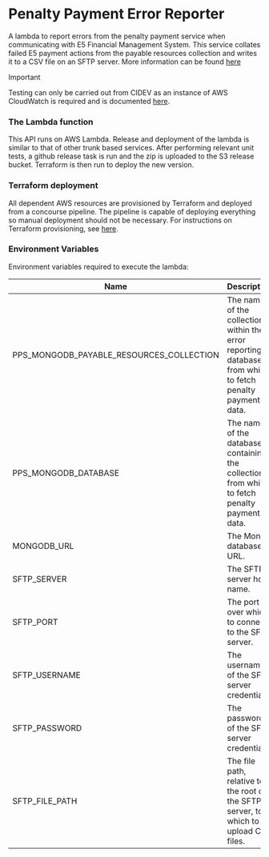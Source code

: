 # Penalty Payment Error Reporter
A lambda to report errors from the penalty payment service when communicating with E5 Financial Management System. This service collates failed E5 payment actions from the payable resources collection and writes it to a CSV file on an SFTP server. More information can be found [here](https://companieshouse.atlassian.net/wiki/spaces/TEAM8/pages/2824667427/LFP+Error+Reporter)

> [!IMPORTANT]  
> Testing can only be carried out from CIDEV as an instance of AWS CloudWatch is required and is documented [here](https://companieshouse.atlassian.net/wiki/spaces/TEAM8/pages/2824667427/LFP+Error+Reporter#Testing-on-AWS).

### The Lambda function
This API runs on AWS Lambda. Release and deployment of the lambda is similar to that of other trunk based services. 
After performing relevant unit tests, a github release task is run and the zip is uploaded to the S3 release bucket. 
Terraform is then run to deploy the new version. 

### Terraform deployment
All dependent AWS resources are provisioned by Terraform and deployed from a concourse pipeline.
The pipeline is capable of deploying everything so manual deployment should not be necessary. For
instructions on Terraform provisioning, see [here](/terraform/README.md).

### Environment Variables
Environment variables required to execute the lambda:

Name                                             | Description                                                                                              | Examples
------------------------------------------------ |----------------------------------------------------------------------------------------------------------|--------------------------------------------------------------------------
PPS_MONGODB_PAYABLE_RESOURCES_COLLECTION         | The name of the collection within the error reporting database from which to fetch penalty payment data. | 'payable_resources'
PPS_MONGODB_DATABASE                             | The name of the database containing the collection from which to fetch penalty payment data.             | 'financial_penalties'
MONGODB_URL                                      | The Mongo database URL.                                                                                  | 'mongodb://<mongo_host>:27017
SFTP_SERVER                                      | The SFTP server host name.                                                                               | 
SFTP_PORT                                        | The port over which to connect to the SFTP server.                                                       | '22'
SFTP_USERNAME                                    | The username of the SFTP server credentials.                                                             | 
SFTP_PASSWORD                                    | The password of the SFTP server credentials.                                                             |
SFTP_FILE_PATH                                   | The file path, relative to the root of the SFTP server, to which to upload CSV files.                    | 'uploadPath' (will result in CV's uploaded to directory: ~/uploadPath)
